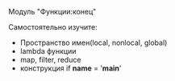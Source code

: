 Модуль "Функции:конец"

Самостоятельно изучите:

* Пространство имен(local, nonlocal, global)
* lambda функции
* map, filter, reduce
* конструкция if __name__ = '__main__'